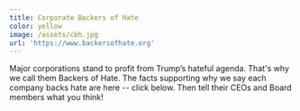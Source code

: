 ```yaml
---
title: Corporate Backers of Hate
color: yellow
image: /assets/cbh.jpg
url: 'https://www.backersofhate.org'
---
```

Major corporations stand to profit from Trump’s hateful agenda. That's why we call them Backers of Hate. The facts supporting why we say each company backs hate are here -- click below. Then tell their CEOs and Board members what you think!
